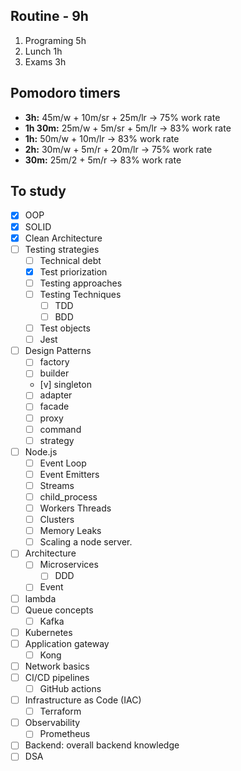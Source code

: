 ## Routine - 9h
1. Programing 5h
2. Lunch 1h
3. Exams 3h

## Pomodoro timers
- **3h:** 45m/w + 10m/sr + 25m/lr -> 75% work rate
- **1h 30m:** 25m/w + 5m/sr + 5m/lr -> 83% work rate
- **1h:** 50m/w + 10m/lr -> 83% work rate
- **2h:** 30m/w + 5m/r + 20m/lr -> 75% work rate
- **30m:** 25m/2 + 5m/r -> 83% work rate

## To study
- [x] OOP
- [x] SOLID
- [x] Clean Architecture
- [ ] Testing strategies
    - [ ] Technical debt
    - [x] Test priorization
    - [ ] Testing approaches
    - [ ] Testing Techniques
        - [ ] TDD
        - [ ] BDD
    - [ ] Test objects
    - [ ] Jest
- [ ] Design Patterns
    - [ ] factory
    - [ ] builder
    - [v] singleton
    - [ ] adapter
    - [ ] facade
    - [ ] proxy
    - [ ] command
    - [ ] strategy
- [ ] Node.js
    - [ ] Event Loop
    - [ ] Event Emitters
    - [ ] Streams
    - [ ] child_process
    - [ ] Workers Threads
    - [ ] Clusters
    - [ ] Memory Leaks
    - [ ] Scaling a node server.
- [ ] Architecture
	- [ ] Microservices
	    - [ ] DDD
    - [ ] Event
- [ ] lambda
- [ ] Queue concepts
    - [ ] Kafka
- [ ] Kubernetes
- [ ] Application gateway 
    - [ ] Kong
- [ ] Network basics
- [ ] CI/CD pipelines
	- [ ] GitHub actions
- [ ] Infrastructure as Code (IAC)
	- [ ] Terraform
- [ ] Observability
	- [ ] Prometheus
- [ ] Backend: overall backend knowledge
- [ ] DSA